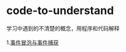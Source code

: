 # code-to-understand
学习中遇到的不清楚的概念，用程序和代码解释<br/><br/>
1.[事件冒泡与事件捕获](https://web-wyj.github.io/code-to-understand/bubble-and-capture.html)

